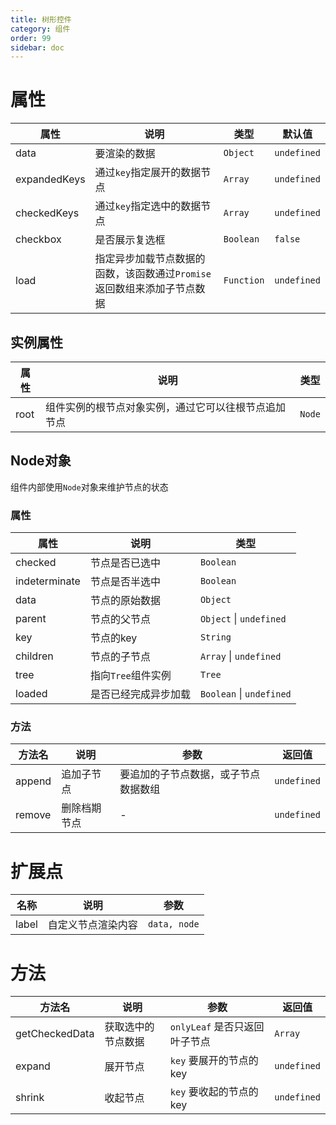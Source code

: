 ```yaml
---
title: 树形控件
category: 组件
order: 99 
sidebar: doc
---
```


# 属性

| 属性 | 说明 | 类型 | 默认值 |
| --- | --- | --- | --- |
| data | 要渲染的数据 | `Object` | `undefined` |
| expandedKeys | 通过`key`指定展开的数据节点 | `Array` | `undefined` |
| checkedKeys | 通过`key`指定选中的数据节点 | `Array` | `undefined` |
| checkbox | 是否展示复选框 | `Boolean` | `false` |
| load | 指定异步加载节点数据的函数，该函数通过`Promise`返回数组来添加子节点数据 | `Function` | `undefined` |

## 实例属性

| 属性 | 说明 | 类型 |
| --- | --- | --- |
| root | 组件实例的根节点对象实例，通过它可以往根节点追加节点 | `Node` |

## Node对象

组件内部使用`Node`对象来维护节点的状态

### 属性

| 属性 | 说明 | 类型 |
| --- | --- | --- |
| checked | 节点是否已选中 | `Boolean` |
| indeterminate | 节点是否半选中 | `Boolean` |
| data | 节点的原始数据 | `Object` |
| parent | 节点的父节点 | `Object` &#124; `undefined` |
| key | 节点的key | `String` |
| children | 节点的子节点 | `Array` &#124; `undefined` |
| tree | 指向`Tree`组件实例 | `Tree` |
| loaded | 是否已经完成异步加载 | `Boolean` &#124; `undefined` |

### 方法

| 方法名 | 说明 | 参数 | 返回值 |
| --- | --- | --- | --- |
| append | 追加子节点 | 要追加的子节点数据，或子节点数据数组 | `undefined` |
| remove | 删除档期节点 | - | `undefined` |

# 扩展点

| 名称 | 说明 | 参数 |
| --- | --- | --- |
| label | 自定义节点渲染内容 | `data, node` |

# 方法

| 方法名 | 说明 | 参数 | 返回值 |
| --- | --- | --- | --- |
| getCheckedData | 获取选中的节点数据 | `onlyLeaf` 是否只返回叶子节点 | `Array` |
| expand | 展开节点 | `key` 要展开的节点的key | `undefined` |
| shrink | 收起节点 | `key` 要收起的节点的key | `undefined` |
